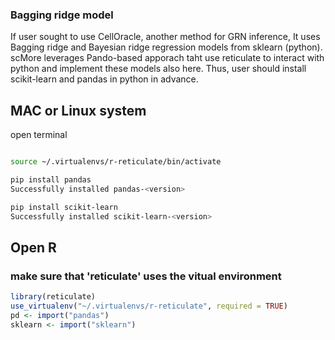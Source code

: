 
### Bagging ridge model
If user sought to use CellOracle, another method for GRN inference,
It uses Bagging ridge and Bayesian ridge regression models from sklearn (python). 
scMore leverages Pando-based apporach taht use reticulate to interact with python and implement these models also here. 
Thus, user should install scikit-learn and pandas in python in advance.

## MAC or Linux system

open terminal


```bash

source ~/.virtualenvs/r-reticulate/bin/activate

pip install pandas
Successfully installed pandas-<version>

pip install scikit-learn
Successfully installed scikit-learn-<version>


```


## Open R
### make sure that 'reticulate' uses the vitual environment
```r
library(reticulate)
use_virtualenv("~/.virtualenvs/r-reticulate", required = TRUE)
pd <- import("pandas")
sklearn <- import("sklearn")
